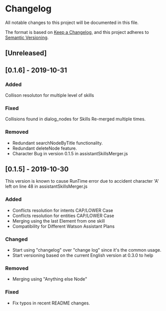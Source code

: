 # Changelog
All notable changes to this project will be documented in this file.

The format is based on [Keep a Changelog](https://keepachangelog.com/en/1.0.0/),
and this project adheres to [Semantic Versioning](https://semver.org/spec/v2.0.0.html).

## [Unreleased]

## [0.1.6] - 2019-10-31
### Added
Collison resoluton for multiple level of skills
### Fixed
Collisions found in dialog_nodes for Skills Re-merged multiple times.

### Removed
- Redundant searchNodeByTitle functionality.
- Redundant deleteNode feature.
- Character Bug in version 0.1.5 in assistantSkillsMerger.js

## [0.1.5] - 2019-10-30
This version is known to cause RunTime error due to accident character 'A' left on line 48 in assistantSkillsMerger.js
### Added
- Conflicts resolution for intents CAP/LOWER Case
- Conflicts resolution for entities CAP/LOWER Case
- Merging using the last Element from one skill
- Compatibility for Different Watson Assistant Plans

### Changed
- Start using "changelog" over "change log" since it's the common usage.
- Start versioning based on the current English version at 0.3.0 to help

### Removed
- Merging using "Anything else Node"

### Fixed
- Fix typos in recent README changes.